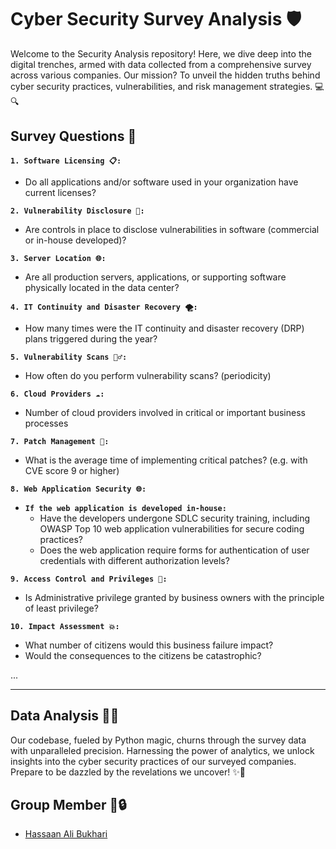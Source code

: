 # Cyber Security Survey Analysis 🛡️

Welcome to the Security Analysis repository! Here, we dive deep into the digital trenches, armed with data collected from a comprehensive survey across various companies. Our mission? To unveil the hidden truths behind cyber security practices, vulnerabilities, and risk management strategies. 💻🔍

## Survey Questions 📝

**`1. Software Licensing 📋:`**
   - Do all applications and/or software used in your organization have current licenses? 

**`2. Vulnerability Disclosure 🚨:`**
   - Are controls in place to disclose vulnerabilities in software (commercial or in-house developed)? 

**`3. Server Location 🌐:`**
   - Are all production servers, applications, or supporting software physically located in the data center? 

**`4. IT Continuity and Disaster Recovery 🌪️:`**
   - How many times were the IT continuity and disaster recovery (DRP) plans triggered during the year? 

**`5. Vulnerability Scans 🕵️‍♂️:`**
   - How often do you perform vulnerability scans? (periodicity) 

**`6. Cloud Providers ☁️:`**
   - Number of cloud providers involved in critical or important business processes 

**`7. Patch Management 🔧:`**
   - What is the average time of implementing critical patches? (e.g. with CVE score 9 or higher) 

**`8. Web Application Security 🌐:`**
   - **`If the web application is developed in-house:`**
     - Have the developers undergone SDLC security training, including OWASP Top 10 web application vulnerabilities for secure coding practices?
     - Does the web application require forms for authentication of user credentials with different authorization levels?

**`9. Access Control and Privileges 🔐:`**
   - Is Administrative privilege granted by business owners with the principle of least privilege?

**`10. Impact Assessment 💥:`**

 - What number of citizens would this business failure impact?
 - Would the consequences to the citizens be catastrophic?

...

---

## Data Analysis 🔬💡

Our codebase, fueled by Python magic, churns through the survey data with unparalleled precision. Harnessing the power of analytics, we unlock insights into the cyber security practices of our surveyed companies. Prepare to be dazzled by the revelations we uncover! ✨🚀


## Group Member 👥🔒

- [Hassaan Ali Bukhari](https://github.com/B3TA-BLOCKER)

